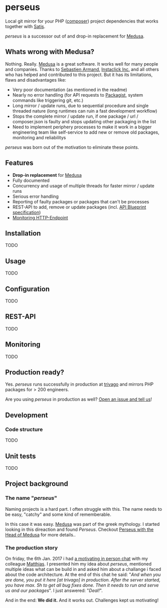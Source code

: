 # perseus

Local git mirror for your PHP ([composer](https://getcomposer.org/)) project dependencies that works together with [Satis](https://github.com/composer/satis).

*perseus* is a successor out of and drop-in replacement for [Medusa](https://github.com/instaclick/medusa).

## Whats wrong with Medusa?

Nothing. Really.
[Medusa](https://github.com/instaclick/medusa) is a great software.
It works well for many people and companies.
Thanks to [Sebastien Armand](https://github.com/khepin), [Instaclick Inc.](https://github.com/instaclick) and all others who has helped and contributed to this project.
But it has its limitations, flaws and disadvantages like:

* Very poor documentation (as mentioned in the readme)
* Nearly no error handling (for API requests to [Packagist](https://packagist.org/), system commands like triggering git, etc.)
* Long mirror / update runs, due to sequential procedure and single threaded nature (long runtimes can ruin a fast development workflow)
* Stops the complete mirror / update run, if one package / url / composer.json is faulty and stops updating other packaging in the list
* Need to implement periphery processes to make it work in a bigger engineering team like self-service to add new or remove old packages, monitoring and reliabilitys

*perseus* was born out of the motivation to eliminate these points.

## Features

* **Drop-in replacement** for [Medusa](https://github.com/instaclick/medusa)
* Fully documented
* Concurrency and usage of multiple threads for faster mirror / update runs
* Serious error handling
* Reporting of faulty packages or packages that can't be processes
* REST-API to add, remove or update packages (incl. [API Blueprint specification](./api-blueprint.apib))
* [Monitoring HTTP-Endpoint](#monitoring)

## Installation

TODO

## Usage

TODO

## Configuration

TODO

## REST-API

TODO

## Monitoring

TODO

## Production ready?

Yes. *perseus* runs successfully in production at [trivago](http://www.trivago.com/) and mirrors PHP packages for > 200 engineers.

Are you using *perseus* in production as well? [Open an issue and tell us](https://github.com/andygrunwald/perseus/issues/new)!

## Development

### Code structure

TODO

## Unit tests

TODO

## Project background

### The name "*perseus*"

Naming projects is a hard part.
I often struggle with this.
The name needs to be easy, "catchy" and some kind of rememberable.

In this case it was easy.
[Medusa](https://en.wikipedia.org/wiki/Medusa) was part of the greek mythology.
I started looking in this direaction and found *Perseus*.
Checkout [Perseus with the Head of Medusa](https://en.wikipedia.org/wiki/Perseus_with_the_Head_of_Medusa) for more details..

### The production story

On friday, the 6th Jan. 2017 i had [a motivating in person chat](https://twitter.com/andygrunwald/status/817449096562753536) with my colleague [Matthias](https://github.com/mre).
I presented him my idea about *perseus*, mentioned multiple ideas what can be build in and asked him about a challange i faced about the code architecture.
At the end of this chat he said: "*And when you are done, you put it here [at trivago] in production. After the server started, you have max. 5h to get all bug fixes done. Then it needs to run and serve us and our packages*".
I just answered: "*Deal!*".

And in the end: **We did it.** And it works out. Challenges kept us motivating!